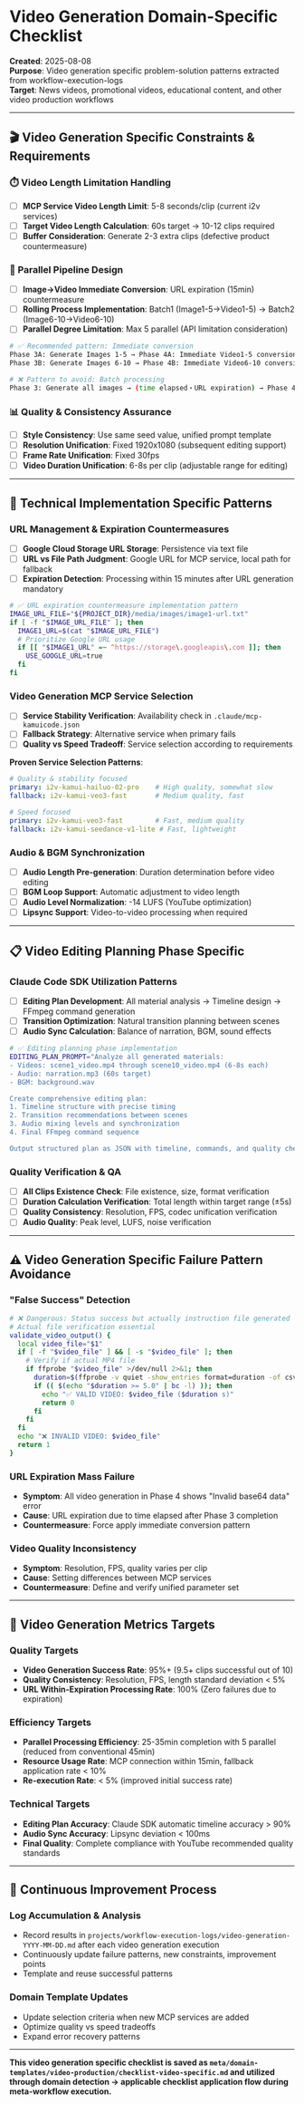 # Video Generation Domain-Specific Checklist

**Created**: 2025-08-08  
**Purpose**: Video generation specific problem-solution patterns extracted from workflow-execution-logs  
**Target**: News videos, promotional videos, educational content, and other video production workflows

---

## 🎬 **Video Generation Specific Constraints & Requirements**

### **⏱️ Video Length Limitation Handling**
- [ ] **MCP Service Video Length Limit**: 5-8 seconds/clip (current i2v services)
- [ ] **Target Video Length Calculation**: 60s target → 10-12 clips required
- [ ] **Buffer Consideration**: Generate 2-3 extra clips (defective product countermeasure)

### **🔗 Parallel Pipeline Design**
- [ ] **Image→Video Immediate Conversion**: URL expiration (15min) countermeasure
- [ ] **Rolling Process Implementation**: Batch1 (Image1-5→Video1-5) → Batch2 (Image6-10→Video6-10)
- [ ] **Parallel Degree Limitation**: Max 5 parallel (API limitation consideration)

```bash
# ✅ Recommended pattern: Immediate conversion
Phase 3A: Generate Images 1-5 → Phase 4A: Immediate Video1-5 conversion
Phase 3B: Generate Images 6-10 → Phase 4B: Immediate Video6-10 conversion

# ❌ Pattern to avoid: Batch processing
Phase 3: Generate all images → (time elapsed・URL expiration) → Phase 4: Video conversion failure
```

### **📊 Quality & Consistency Assurance**
- [ ] **Style Consistency**: Use same seed value, unified prompt template
- [ ] **Resolution Unification**: Fixed 1920x1080 (subsequent editing support)
- [ ] **Frame Rate Unification**: Fixed 30fps
- [ ] **Video Duration Unification**: 6-8s per clip (adjustable range for editing)

---

## 🔧 **Technical Implementation Specific Patterns**

### **URL Management & Expiration Countermeasures**
- [ ] **Google Cloud Storage URL Storage**: Persistence via text file
- [ ] **URL vs File Path Judgment**: Google URL for MCP service, local path for fallback
- [ ] **Expiration Detection**: Processing within 15 minutes after URL generation mandatory

```bash
# ✅ URL expiration countermeasure implementation pattern
IMAGE_URL_FILE="${PROJECT_DIR}/media/images/image1-url.txt"
if [ -f "$IMAGE_URL_FILE" ]; then
  IMAGE1_URL=$(cat "$IMAGE_URL_FILE")
  # Prioritize Google URL usage
  if [[ "$IMAGE1_URL" =~ ^https://storage\.googleapis\.com ]]; then
    USE_GOOGLE_URL=true
  fi
fi
```

### **Video Generation MCP Service Selection**
- [ ] **Service Stability Verification**: Availability check in `.claude/mcp-kamuicode.json`
- [ ] **Fallback Strategy**: Alternative service when primary fails
- [ ] **Quality vs Speed Tradeoff**: Service selection according to requirements

**Proven Service Selection Patterns**:
```yaml
# Quality & stability focused
primary: i2v-kamui-hailuo-02-pro    # High quality, somewhat slow
fallback: i2v-kamui-veo3-fast       # Medium quality, fast

# Speed focused  
primary: i2v-kamui-veo3-fast        # Fast, medium quality
fallback: i2v-kamui-seedance-v1-lite # Fast, lightweight
```

### **Audio & BGM Synchronization**
- [ ] **Audio Length Pre-generation**: Duration determination before video editing
- [ ] **BGM Loop Support**: Automatic adjustment to video length
- [ ] **Audio Level Normalization**: -14 LUFS (YouTube optimization)
- [ ] **Lipsync Support**: Video-to-video processing when required

---

## 📋 **Video Editing Planning Phase Specific**

### **Claude Code SDK Utilization Patterns**
- [ ] **Editing Plan Development**: All material analysis → Timeline design → FFmpeg command generation
- [ ] **Transition Optimization**: Natural transition planning between scenes
- [ ] **Audio Sync Calculation**: Balance of narration, BGM, sound effects

```bash
# ✅ Editing planning phase implementation
EDITING_PLAN_PROMPT="Analyze all generated materials:
- Videos: scene1_video.mp4 through scene10_video.mp4 (6-8s each)  
- Audio: narration.mp3 (60s target)
- BGM: background.wav

Create comprehensive editing plan:
1. Timeline structure with precise timing
2. Transition recommendations between scenes  
3. Audio mixing levels and synchronization
4. Final FFmpeg command sequence

Output structured plan as JSON with timeline, commands, and quality checks."
```

### **Quality Verification & QA**
- [ ] **All Clips Existence Check**: File existence, size, format verification
- [ ] **Duration Calculation Verification**: Total length within target range (±5s)
- [ ] **Quality Consistency**: Resolution, FPS, codec unification verification
- [ ] **Audio Quality**: Peak level, LUFS, noise verification

---

## ⚠️ **Video Generation Specific Failure Pattern Avoidance**

### **"False Success" Detection**
```bash
# ❌ Dangerous: Status success but actually instruction file generated
# Actual file verification essential
validate_video_output() {
  local video_file="$1"
  if [ -f "$video_file" ] && [ -s "$video_file" ]; then
    # Verify if actual MP4 file
    if ffprobe "$video_file" >/dev/null 2>&1; then
      duration=$(ffprobe -v quiet -show_entries format=duration -of csv="p=0" "$video_file")
      if (( $(echo "$duration >= 5.0" | bc -l) )); then
        echo "✅ VALID VIDEO: $video_file ($duration s)"
        return 0
      fi
    fi
  fi
  echo "❌ INVALID VIDEO: $video_file"
  return 1
}
```

### **URL Expiration Mass Failure**
- **Symptom**: All video generation in Phase 4 shows "Invalid base64 data" error
- **Cause**: URL expiration due to time elapsed after Phase 3 completion  
- **Countermeasure**: Force apply immediate conversion pattern

### **Video Quality Inconsistency**
- **Symptom**: Resolution, FPS, quality varies per clip
- **Cause**: Setting differences between MCP services
- **Countermeasure**: Define and verify unified parameter set

---

## 🎯 **Video Generation Metrics Targets**

### **Quality Targets**
- **Video Generation Success Rate**: 95%+ (9.5+ clips successful out of 10)
- **Quality Consistency**: Resolution, FPS, length standard deviation < 5%
- **URL Within-Expiration Processing Rate**: 100% (Zero failures due to expiration)

### **Efficiency Targets**  
- **Parallel Processing Efficiency**: 25-35min completion with 5 parallel (reduced from conventional 45min)
- **Resource Usage Rate**: MCP connection within 15min, fallback application rate < 10%
- **Re-execution Rate**: < 5% (improved initial success rate)

### **Technical Targets**
- **Editing Plan Accuracy**: Claude SDK automatic timeline accuracy > 90%
- **Audio Sync Accuracy**: Lipsync deviation < 100ms
- **Final Quality**: Complete compliance with YouTube recommended quality standards

---

## 📝 **Continuous Improvement Process**

### **Log Accumulation & Analysis**
- Record results in `projects/workflow-execution-logs/video-generation-YYYY-MM-DD.md` after each video generation execution
- Continuously update failure patterns, new constraints, improvement points
- Template and reuse successful patterns

### **Domain Template Updates**
- Update selection criteria when new MCP services are added
- Optimize quality vs speed tradeoffs
- Expand error recovery patterns

---

**This video generation specific checklist is saved as `meta/domain-templates/video-production/checklist-video-specific.md` and utilized through domain detection → applicable checklist application flow during meta-workflow execution.**